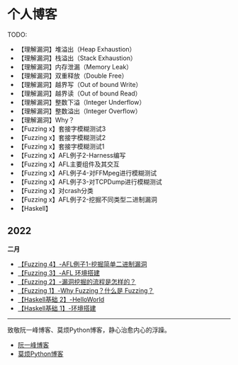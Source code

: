 # 个人博客

TODO:
- 【理解漏洞】堆溢出（Heap Exhaustion）
- 【理解漏洞】栈溢出（Stack Exhaustion）
- 【理解漏洞】内存泄漏（Memory Leak）
- 【理解漏洞】双重释放（Double Free）
- 【理解漏洞】越界写（Out of bound Write）
- 【理解漏洞】越界读（Out of bound Read）
- 【理解漏洞】整数下溢（Integer Underflow）
- 【理解漏洞】整数溢出（Integer Overflow） 
- 【理解漏洞】Why？
- 【Fuzzing x】套接字模糊测试3
- 【Fuzzing x】套接字模糊测试2
- 【Fuzzing x】套接字模糊测试1
- 【Fuzzing x】AFL例子2-Harness编写
- 【Fuzzing x】AFL主要组件及其交互
- 【Fuzzing x】AFL例子4-对FFMpeg进行模糊测试
- 【Fuzzing x】AFL例子3-对TCPDump进行模糊测试
- 【Fuzzing x】对crash分类
- 【Fuzzing x】AFL例子2-挖掘不同类型二进制漏洞
- 【Haskell】

## 2022

**二月**
- [【Fuzzing 4】-AFL例子1-挖掘简单二进制漏洞]()
- [【Fuzzing 3】-AFL 环境搭建](./docs/page-5.md)
- [【Fuzzing 2】-漏洞挖掘的流程是怎样的？](./docs/page-4.md)
- [【Fuzzing 1】-Why Fuzzing？什么是 Fuzzing？](./docs/page-3.md)
- [【Haskell基础 2】-HelloWorld](./docs/page-2.md)
- [【Haskell基础 1】-环境搭建](./docs/page-1.md)

---

致敬阮一峰博客、莫烦Python博客，静心治愈内心的浮躁。
- [阮一峰博客](https://www.ruanyifeng.com/)
- [莫烦Python博客](https://www.youtube.com/c/%E5%91%A8%E8%8E%AB%E7%83%A6/videos)